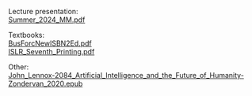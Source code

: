 Lecture presentation:  
[Summer_2024_MM.pdf](Summer_2024_MM.pdf)  

Textbooks:  
[BusForcNewISBN2Ed.pdf](BusForcNewISBN2Ed.pdf)  
[ISLR_Seventh_Printing.pdf](ISLR_Seventh_Printing.pdf)  

Other:  
[John_Lennox-2084_Artificial_Intelligence_and_the_Future_of_Humanity-Zondervan_2020.epub](John_Lennox-2084_Artificial_Intelligence_and_the_Future_of_Humanity-Zondervan_2020.epub)  

